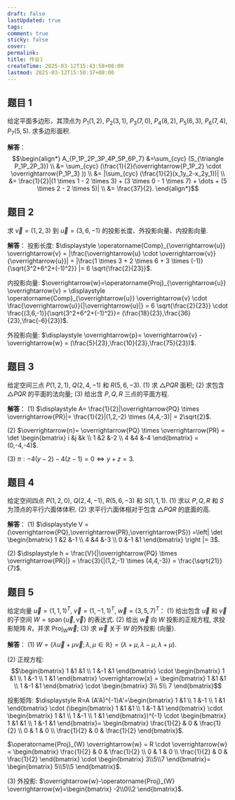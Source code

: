 ```yaml
---
draft: false
lastUpdated: true
tags: 
comment: true
sticky: false
cover: 
permalink: 
title: 作业1
createTime: 2025-03-12T15:43:58+08:00
lastmod: 2025-03-12T15:50:37+08:00
---
```


## 题目 1
给定平面多边形，其顶点为 $P_{1}(1,2)$, $P_{2}(3,1)$, $P_{3}(7,0)$, $P_{4}(8,2)$, $P_{5}(6,3)$, $P_{6}(7,4)$, $P_{7}(5,5)$. 求多边形面积.

**解答**：
$$\begin{align*}
A_{P_1P_2P_3P_4P_5P_6P_7} &=\sum_{cyc} (S_{\triangle P_1P_2P_3}) \\
&= \sum_{cyc} (\frac{1}{2}(\overrightarrow{P_1P_2} \cdot \overrightarrow{P_1P_3} )) \\
&= |\sum_{cyc} (\frac{1}{2}(x_1y_2-x_2y_1))| \\
&= \frac{1}{2}|(1 \times 1 - 2 \times 3) + (3 \times 0 - 1 \times 7) + \dots + (5 \times 2 - 2 \times 5)| \\
&= \frac{37}{2}.
\end{align*}$$

## 题目 2
求 $\overrightarrow{v}=(1,2,3)$ 到 $\overrightarrow{u}=(3,6,-1)$ 的投影长度、外投影向量、内投影向量.

**解答**：
投影长度: $\displaystyle \operatorname{Comp}_{\overrightarrow{u}} \overrightarrow{v} = |\frac{\overrightarrow{u} \cdot \overrightarrow{v}}{\overrightarrow{u}}| = |\frac{1 \times 3 + 2 \times 6 + 3 \times (-1)}{\sqrt{3^2+6^2+(-1)^2}} |= 6 \sqrt{\frac{2}{23}}$. 

内投影向量: $\overrightarrow{w}=\operatorname{Proj}_{\overrightarrow{u}} \overrightarrow{v} = \displaystyle \operatorname{Comp}_{\overrightarrow{u}} \overrightarrow{v} \cdot \frac{\overrightarrow{u}}{|\overrightarrow{u}|} = 6 \sqrt{\frac{2}{23}} \cdot \frac{(3,6,-1)}{\sqrt{3^2+6^2+(-1)^2}}= (\frac{18}{23},\frac{36}{23},\frac{-6}{23})$. 

外投影向量: $\displaystyle \overrightarrow{p}= \overrightarrow{v} - \overrightarrow{w} = (\frac{5}{23},\frac{10}{23},\frac{75}{23})$.

## 题目 3
给定空间三点 $P(1,2,1)$, $Q(2,4,-1)$ 和 $R(5,6,-3)$.
(1) 求 $\triangle PQR$ 面积;
(2) 求包含 $\triangle PQR$ 的平面的法向量;
(3) 给出含 $P, Q, R$ 三点的平面方程.

**解答**：
(1) $\displaystyle A= \frac{1}{2}|\overrightarrow{PQ} \times \overrightarrow{PR}|= \frac{1}{2}|(1,2,-2) \times (4,4,-3)| = 2\sqrt{2}$. 

(2) $\overrightarrow{n}= \overrightarrow{PQ} \times \overrightarrow{PR} = \det \begin{bmatrix}
    i &j &k \\
    1 &2 &-2 \\
    4 &4 &-4    
\end{bmatrix} = (0,-4,-4)$.

(3) $\pi: -4(y-2)-4(z-1)=0 \Leftrightarrow y+z=3$.

## 题目 4
给定空间四点 $P(1,2,0)$, $Q(2,4,-1)$, $R(5,6,-3)$ 和 $S(1,1,1)$.
(1) 求以 $P, Q, R$ 和 $S$ 为顶点的平行六面体体积.
(2) 求平行六面体相对于包含 $\triangle PQR$ 的底面的高.

**解答**：
(1) $\displaystyle V = (\overrightarrow{PQ},\overrightarrow{PR},\overrightarrow{PS}) =\left| \det \begin{bmatrix}
    1 &2 &-1 \\
    4 &4 &-3 \\
    0 &-1 &1
\end{bmatrix} \right |= 3$.

(2) $\displaystyle h = \frac{V}{|\overrightarrow{PQ} \times \overrightarrow{PR}|} = \frac{3}{|(1,2,-1) \times (4,4,-3)} = \frac{\sqrt{21}}{7}$.

## 题目 5
给定向量 $\overrightarrow{u}=(1,1,1)^{T}$, $\overrightarrow{v}=(1,-1,1)^{T}$, $\overrightarrow{w}=(3,5,7)^{T}$：
(1) 给出包含 $\overrightarrow{u}$ 和 $\overrightarrow{v}$ 的子空间 $W=\operatorname{span}\left\{\overrightarrow{u},\overrightarrow{v}\right\}$ 的表达式.
(2) 给出 $\overrightarrow{w}$ 向 $W$ 投影的正规方程, 求投影矩阵 $R$，并求 $\operatorname{Proj}_{W} \overrightarrow{w};$
(3) 求 $\overrightarrow{w}$ 关于 $W$ 的外投影 (向量).

**解答**：
(1) $W=\{\lambda \overrightarrow{u} + \mu \overrightarrow{v};\lambda,\mu \in \mathbb{R}\}=(\lambda+\mu,\lambda - \mu, \lambda + \mu)$. 

(2) 正规方程:
$$\begin{bmatrix}
    1 &1 &1 \\
    1 &-1 &1
\end{bmatrix} \cdot 
\begin{bmatrix}
    1 &1 \\
    1 &-1 \\
    1 &1
\end{bmatrix} \overrightarrow{x} = \begin{bmatrix}
    1 &1 &1 \\
    1 &-1 &1
\end{bmatrix} \cdot \begin{bmatrix}
    3\\
    5\\
    7
\end{bmatrix}$$

投影矩阵: $\displaystyle R=A (A'A)^{-1}A'=\begin{bmatrix}
    1 &1 \\
    1 &-1 \\
    1 &1
\end{bmatrix}
\cdot
(\begin{bmatrix}
    1 &1 &1 \\
    1 &-1 &1
\end{bmatrix} \cdot \begin{bmatrix}
    1 &1 \\
    1 &-1 \\
    1 &1
\end{bmatrix})^{-1} \cdot \begin{bmatrix}
    1 &1 &1 \\
    1 &-1 &1
\end{bmatrix}= \begin{bmatrix}
    \frac{1}{2} & 0 & \frac{1}{2} \\
    0 & 1 & 0 \\
    \frac{1}{2} & 0 & \frac{1}{2}
\end{bmatrix}$.

$\operatorname{Proj}_{W} \overrightarrow{w} = R \cdot \overrightarrow{w} = \begin{bmatrix}
    \frac{1}{2} & 0 & \frac{1}{2} \\
    0 & 1 & 0 \\
    \frac{1}{2} & 0 & \frac{1}{2}
\end{bmatrix} \cdot \begin{bmatrix}
    3\\5\\7
\end{bmatrix}= \begin{bmatrix}
    5\\5\\5
\end{bmatrix}$.

(3) 外投影: $\overrightarrow{w}-\operatorname{Proj}_{W} \overrightarrow{w}=\begin{bmatrix}
    -2\\0\\2
\end{bmatrix}$.
